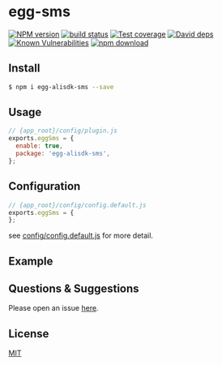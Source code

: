 # egg-sms

[![NPM version][npm-image]][npm-url]
[![build status][travis-image]][travis-url]
[![Test coverage][codecov-image]][codecov-url]
[![David deps][david-image]][david-url]
[![Known Vulnerabilities][snyk-image]][snyk-url]
[![npm download][download-image]][download-url]

[npm-image]: https://img.shields.io/npm/v/egg-sms.svg?style=flat-square
[npm-url]: https://npmjs.org/package/egg-sms
[travis-image]: https://img.shields.io/travis/eggjs/egg-sms.svg?style=flat-square
[travis-url]: https://travis-ci.org/eggjs/egg-sms
[codecov-image]: https://img.shields.io/codecov/c/github/eggjs/egg-sms.svg?style=flat-square
[codecov-url]: https://codecov.io/github/eggjs/egg-sms?branch=master
[david-image]: https://img.shields.io/david/eggjs/egg-sms.svg?style=flat-square
[david-url]: https://david-dm.org/eggjs/egg-sms
[snyk-image]: https://snyk.io/test/npm/egg-sms/badge.svg?style=flat-square
[snyk-url]: https://snyk.io/test/npm/egg-sms
[download-image]: https://img.shields.io/npm/dm/egg-sms.svg?style=flat-square
[download-url]: https://npmjs.org/package/egg-sms

<!--
Description here.
-->

## Install

```bash
$ npm i egg-alisdk-sms --save
```

## Usage

```js
// {app_root}/config/plugin.js
exports.eggSms = {
  enable: true,
  package: 'egg-alisdk-sms',
};
```

## Configuration

```js
// {app_root}/config/config.default.js
exports.eggSms = {
};
```

see [config/config.default.js](config/config.default.js) for more detail.

## Example

<!-- example here -->

## Questions & Suggestions

Please open an issue [here](https://github.com/eggjs/egg/issues).

## License

[MIT](LICENSE)
